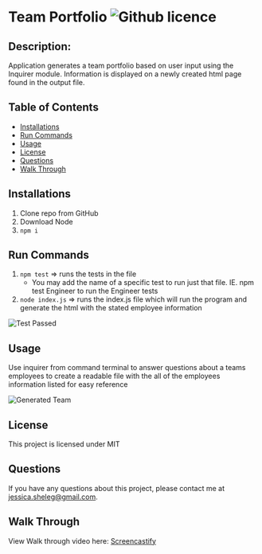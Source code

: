 # Team Portfolio ![Github licence](http://img.shields.io/badge/license-MIT-blue.svg)

## Description:
Application generates a team portfolio based on user input using the Inquirer module. Information is displayed on a newly created html page found in the output file. 

## Table of Contents
* [Installations](#installation)
* [Run Commands](#run-commands)
* [Usage](#usage)
* [License](#license)
* [Questions](#questions)
* [Walk Through](#walk-through)


## Installations
1. Clone repo from GitHub
2. Download Node
3. `npm i` 

## Run Commands
1. `npm test`  => runs the tests in the file
    * You may add the name of a specific test to run just that file. IE. npm test Engineer to run the Engineer tests
2. `node index.js` => runs the index.js file which will run the program and generate the html with the stated employee information

![Test Passed]()


## Usage
Use inquirer from command terminal to answer questions about a teams employees to create a readable file with the all of the employees information listed for easy reference

![Generated Team]()

## License
This project is licensed under MIT

## Questions
If you have any questions about this project, please contact me at jessica.sheleg@gmail.com. 

## Walk Through
View Walk through video here: [Screencastify](https://drive.google.com/file/d/1eg6nwiWQLMvwe3ylF8EtTqzI7K5MlFs9/view)



